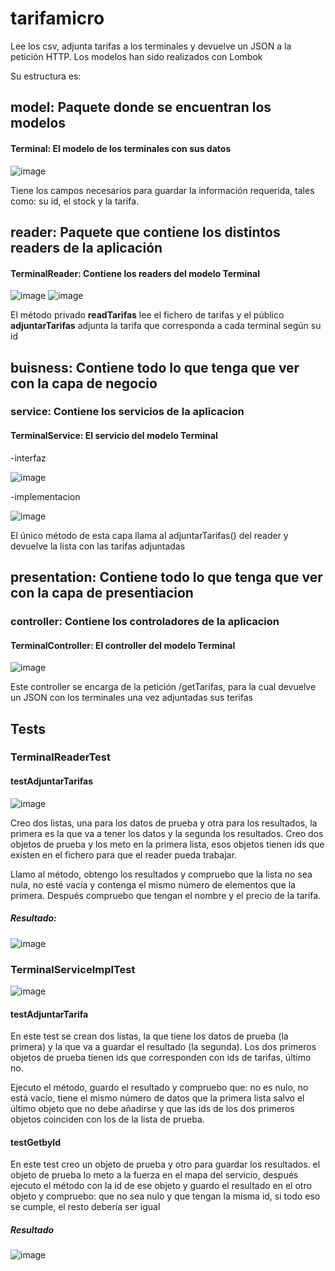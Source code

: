# tarifamicro
Lee los csv, adjunta tarifas a los terminales y devuelve un JSON a la petición HTTP. Los modelos han sido realizados con Lombok

Su estructura es:

## model: Paquete donde se encuentran los modelos
 
  #### Terminal: El modelo de los terminales con sus datos
  ![image](https://github.com/RickDvn/tarifamicro/assets/168721035/51a7de18-13c0-45ec-8b15-7fabd8f66891)

Tiene los campos necesarios para guardar la información requerida, tales como: su id, el stock y la tarifa.

## reader: Paquete que contiene los distintos readers de la aplicación
  
  #### TerminalReader: Contiene los readers del modelo Terminal
  ![image](https://github.com/RickDvn/tarifamicro/assets/168721035/b416e705-730f-4a61-9073-4a420378446f)
  ![image](https://github.com/RickDvn/tarifamicro/assets/168721035/ebc9e2ca-c1f2-470b-a61a-24c492caaac5)

El método privado **readTarifas** lee el fichero de tarifas y el público **adjuntarTarifas** adjunta la tarifa que corresponda a cada terminal según su id

## buisness: Contiene todo lo que tenga que ver con la capa de negocio
  
 ### service: Contiene los servicios de la aplicacion
    
 #### TerminalService: El servicio del modelo Terminal
 -interfaz

![image](https://github.com/RickDvn/tarifamicro/assets/168721035/1216cce9-0698-4e9d-904e-e53a5fd6b1e6)
      
 -implementacion
      
![image](https://github.com/RickDvn/tarifamicro/assets/168721035/4f2dbb7f-95cf-4b31-aaad-a80f919671cd)

El único método de esta capa llama al adjuntarTarifas() del reader y devuelve la lista con las tarifas adjuntadas

## presentation: Contiene todo lo que tenga que ver con la capa de presentiacion
  
 ### controller: Contiene los controladores de la aplicacion
    
 #### TerminalController: El controller del modelo Terminal
    
![image](https://github.com/RickDvn/tarifamicro/assets/168721035/28b87b97-8b23-4104-a0cc-86c45e48bbee)

Este controller se encarga de la petición /getTarifas, para la cual devuelve un JSON con los terminales una vez adjuntadas sus terifas

## Tests

### TerminalReaderTest

#### testAdjuntarTarifas

![image](https://github.com/RickDvn/tarifamicro/assets/168721035/4291e586-b6e7-4eda-ac3b-b7994d75fede)

Creo dos listas, una para los datos de prueba y otra para los resultados, la primera es la que va a tener los datos y la segunda los resultados.
Creo dos objetos de prueba y los meto en la primera lista, esos objetos tienen ids que existen en el fichero para que el reader pueda trabajar.

Llamo al método, obtengo los resultados y compruebo que la lista no sea nula, no esté vacía y contenga el mismo número de elementos que la primera.
Después compruebo que tengan el nombre y el precio de la tarifa.

##### Resultado:

![image](https://github.com/RickDvn/tarifamicro/assets/168721035/95159f47-9d92-4926-8d3f-1d1f6fd6a6b2)


### TerminalServiceImplTest
![image](https://github.com/RickDvn/tarifamicro/assets/168721035/90b0c4cf-76be-44bc-9e6f-c32771b0dd6f)

#### testAdjuntarTarifa

En este test se crean dos listas, la que tiene los datos de prueba (la primera) y la que va a guardar el resultado (la segunda).
Los dos primeros objetos de prueba tienen ids que corresponden con ids de tarifas, último no.

Ejecuto el método, guardo el resultado y compruebo que: no es nulo, no está vacío, tiene el mismo número de datos que la primera lista salvo el último objeto que no debe añadirse y 
que las ids de los dos primeros objetos coinciden con los de la lista de prueba.

#### testGetbyId

En este test creo un objeto de prueba  y otro para guardar los resultados. el objeto de prueba lo meto a la fuerza en el mapa del servicio, 
después ejecuto el método con la id de ese objeto y guardo el resultado en el otro objeto y compruebo: que no sea nulo y que tengan la misma id, si todo eso se cumple, el resto debería ser igual

##### Resultado

![image](https://github.com/RickDvn/tarifamicro/assets/168721035/1f9d746d-5f73-4528-84c1-866d414b7471)
